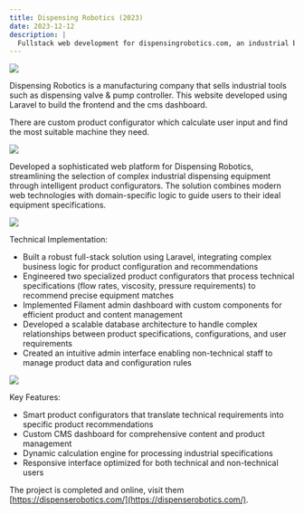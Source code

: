 ```yaml
---
title: Dispensing Robotics (2023)
date: 2023-12-12
description: |
  Fullstack web development for dispensingrobotics.com, an industrial based company with global customer.
---
```


<img src="/images/portfolios/dispensingrobots.jpg" class="h-96 w-full object-cover"/>

Dispensing Robotics is a manufacturing company that sells industrial tools such as dispensing valve & pump controller. This website developed using Laravel to build the frontend and the cms dashboard. 

There are custom product configurator which calculate user input and find the most suitable machine they need. 

<img src="/images/portfolios/dr-products.png" class=" w-full"/>

Developed a sophisticated web platform for Dispensing Robotics, streamlining the selection of complex industrial dispensing equipment through intelligent product configurators. The solution combines modern web technologies with domain-specific logic to guide users to their ideal equipment specifications.

<img src="/images/portfolios/dr-product-detail.png" class=" w-full"/>

Technical Implementation:
- Built a robust full-stack solution using Laravel, integrating complex business logic for product configuration and recommendations
- Engineered two specialized product configurators that process technical specifications (flow rates, viscosity, pressure requirements) to recommend precise equipment matches
- Implemented Filament admin dashboard with custom components for efficient product and content management
- Developed a scalable database architecture to handle complex relationships between product specifications, configurations, and user requirements
- Created an intuitive admin interface enabling non-technical staff to manage product data and configuration rules

<img src="/images/portfolios/dr-pump-configurator.png" class=" w-full"/>


Key Features:
- Smart product configurators that translate technical requirements into specific product recommendations
- Custom CMS dashboard for comprehensive content and product management
- Dynamic calculation engine for processing industrial specifications
- Responsive interface optimized for both technical and non-technical users

The project is completed and online, visit them [https://dispenserobotics.com/](https://dispenserobotics.com/).
